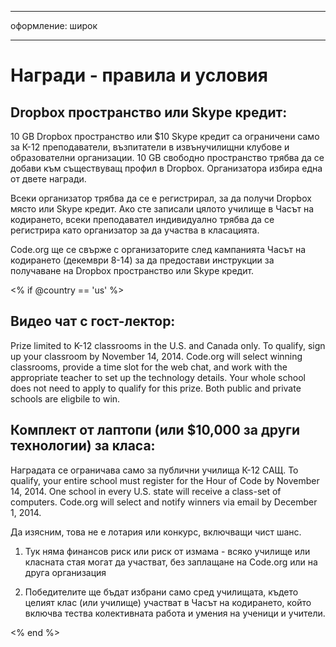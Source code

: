 * * *

оформление: широк

* * *

# Награди - правила и условия

## Dropbox пространство или Skype кредит:

10 GB Dropbox пространство или $10 Skype кредит са ограничени само за К-12 преподаватели, възпитатели в извънучилищни клубове и образователни организации. 10 GB свободно пространство трябва да се добави към съществуващ профил в Dropbox. Организатора избира една от двете награди.

Всеки организатор трябва да се е регистрирал, за да получи Dropbox място или Skype кредит. Ако сте записали цялото училище в Часът на кодирането, всеки преподавател индивидуално трябва да се регистрира като организатор за да участва в класацията.

Code.org ще се свърже с организаторите след кампанията Часът на кодирането (декември 8-14) за да предостави инструкции за получаване на Dropbox пространство или Skype кредит.

<% if @country == 'us' %>

## Видео чат с гост-лектор:

Prize limited to K-12 classrooms in the U.S. and Canada only. To qualify, sign up your classroom by November 14, 2014. Code.org will select winning classrooms, provide a time slot for the web chat, and work with the appropriate teacher to set up the technology details. Your whole school does not need to apply to qualify for this prize. Both public and private schools are eligbile to win.

## Комплект от лаптопи (или $10,000 за други технологии) за класа:

Наградата се ограничава само за публични училища К-12 САЩ. To qualify, your entire school must register for the Hour of Code by November 14, 2014. One school in every U.S. state will receive a class-set of computers. Code.org will select and notify winners via email by December 1, 2014.

Да изясним, това не е лотария или конкурс, включващи чист шанс.

1) Тук няма финансов риск или риск от измама - всяко училище или класната стая могат да участват, без заплащане на Code.org или на друга организация

2) Победителите ще бъдат избрани само сред училищата, където целият клас (или училище) участват в Часът на кодирането, който включва тества колективната работа и умения на ученици и учители.

<% end %>